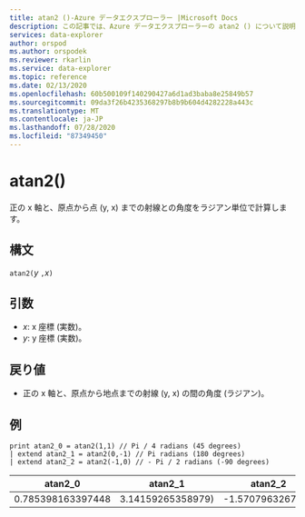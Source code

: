 ```yaml
---
title: atan2 ()-Azure データエクスプローラー |Microsoft Docs
description: この記事では、Azure データエクスプローラーの atan2 () について説明します。
services: data-explorer
author: orspod
ms.author: orspodek
ms.reviewer: rkarlin
ms.service: data-explorer
ms.topic: reference
ms.date: 02/13/2020
ms.openlocfilehash: 60b500109f140290427a6d1ad3baba8e25849b57
ms.sourcegitcommit: 09da3f26b4235368297b8b9b604d4282228a443c
ms.translationtype: MT
ms.contentlocale: ja-JP
ms.lasthandoff: 07/28/2020
ms.locfileid: "87349450"
---
```

# <a name="atan2"></a>atan2()

正の x 軸と、原点から点 (y, x) までの射線との角度をラジアン単位で計算します。

## <a name="syntax"></a>構文

`atan2(`*y* `,`*x*`)`

## <a name="arguments"></a>引数

* *x*: x 座標 (実数)。
* *y*: y 座標 (実数)。

## <a name="returns"></a>戻り値

* 正の x 軸と、原点から地点までの射線 (y, x) の間の角度 (ラジアン)。

## <a name="examples"></a>例

```kusto
print atan2_0 = atan2(1,1) // Pi / 4 radians (45 degrees)
| extend atan2_1 = atan2(0,-1) // Pi radians (180 degrees)
| extend atan2_2 = atan2(-1,0) // - Pi / 2 radians (-90 degrees)
```

|atan2_0|atan2_1|atan2_2|
|---|---|---|
|0.785398163397448|3.14159265358979)|-1.5707963267949|